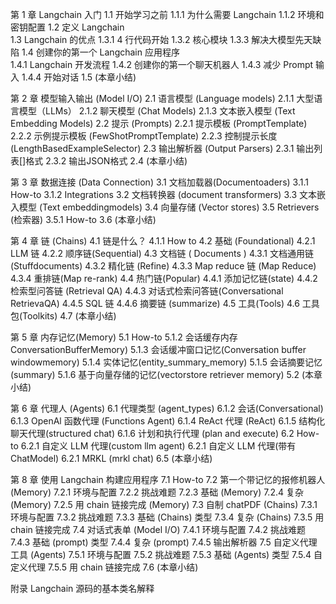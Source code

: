 第 1 章 Langchain 入门
1.1 开始学习之前
1.1.1 为什么需要 Langchain
1.1.2 环境和密钥配置
1.2 定义 Langchain	
1.3	Langchain 的优点
1.3.1 4 行代码开始
1.3.2 核心模块
1.3.3 解决大模型先天缺陷
1.4	创建你的第一个 Langchain	应用程序	
1.4.1 Langchain 开发流程
1.4.2 创建你的第一个聊天机器人
1.4.3 减少 Prompt 输入
1.4.4 开始对话
1.5 (本章小结)

第 2 章 模型输入输出 (Model I/O)
2.1 语言模型 (Language models)
2.1.1 大型语言模型（LLMs）
2.1.2 聊天模型 (Chat Models)
2.1.3 文本嵌入模型 (Text Embedding Models)
2.2  提示 (Prompts)
2.2.1 提示模板 (PromptTemplate)
2.2.2 示例提示模板 (FewShotPromptTemplate)
2.2.3 控制提示长度 (LengthBasedExampleSelector)
2.3 输出解析器 (Output Parsers)
2.3.1 输出列表[]格式
2.3.2 输出JSON格式
2.4 (本章小结)

第 3 章 数据连接 (Data Connection)
3.1 文档加载器(Documentoaders)
3.1.1 How-to
3.1.2 Integrations
3.2 文档转换器 (document transformers)
3.3 文本嵌入模型 (Text embeddingmodels)
3.4 向量存储 (Vector stores)
3.5 Retrievers (检索器)
3.5.1 How-to
3.6 (本章小结)

第 4 章 链 (Chains)
4.1 链是什么？
4.1.1 How to
4.2 基础 (Foundational)
4.2.1 LLM 链
4.2.2 顺序链(Sequential)
4.3 文档链 ( Documents )
4.3.1 文档通用链 (Stuffdocuments)
4.3.2 精化链 (Refine)
4.3.3 Map reduce 链 (Map Reduce)
4.3.4 重排链(Map re-rank)
4.4 热门链(Popular)
4.4.1 添加记忆链(state)
4.4.2 检索型问答链 (Retrieval QA)
4.4.3 对话式检索问答链(Conversational RetrievaQA)
4.4.5 SQL 链
4.4.6 摘要链 (summarize)
4.5 工具(Tools)
4.6 工具包(Toolkits)
4.7 (本章小结)

第 5 章 内存记忆(Memory)
5.1 How-to
5.1.2 会话缓存内存 ConversationBufferMemory)
5.1.3 会话缓冲窗口记忆(Conversation buffer windowmemory)
5.1.4 实体记忆(entity_summary_memory)
5.1.5 会话摘要记忆 (summary)
5.1.6 基于向量存储的记忆(vectorstore retriever memory)
5.2 (本章小结)

第 6 章 代理人 (Agents)
6.1 代理类型 (agent_types)
6.1.2 会话(Conversational)
6.1.3 OpenAl 函数代理 (Functions Agent)
6.1.4 ReAct 代理 (ReAct)
6.1.5 结构化聊天代理(structured chat)
6.1.6 计划和执行代理 (plan and execute)
6.2 How-to
6.2.1 自定义 LLM 代理(custom llm agent)
6.2.1 自定义 LLM 代理(带有 ChatModel)
6.2.1 MRKL (mrkl chat)
6.5 (本章小结)

第 8 章 使用 Langchain 构建应用程序
7.1 How-to
7.2 第一个带记忆的报修机器人(Memory)
7.2.1 环境与配置
7.2.2 挑战难题
7.2.3 基础 (Memory)
7.2.4 复杂 (Memory)
7.2.5 用 chain 链接完成 (Memory)
7.3 自制 chatPDF (Chains)
7.3.1 环境与配置
7.3.2 挑战难题
7.3.3 基础 (Chains) 类型
7.3.4 复杂 (Chains)
7.3.5 用 chain 链接完成
7.4 对话式表单 (Model I/O)
7.4.1 环境与配置
7.4.2 挑战难题
7.4.3 基础 (prompt) 类型
7.4.4 复杂 (prompt) 
7.4.5 输出解析器
7.5 自定义代理工具 (Agents)
7.5.1 环境与配置
7.5.2 挑战难题
7.5.3 基础 (Agents) 类型
7.5.4 自定义代理
7.5.5 用 chain 链接完成
7.6 (本章小结)

附录 Langchain 源码的基本类名解释



